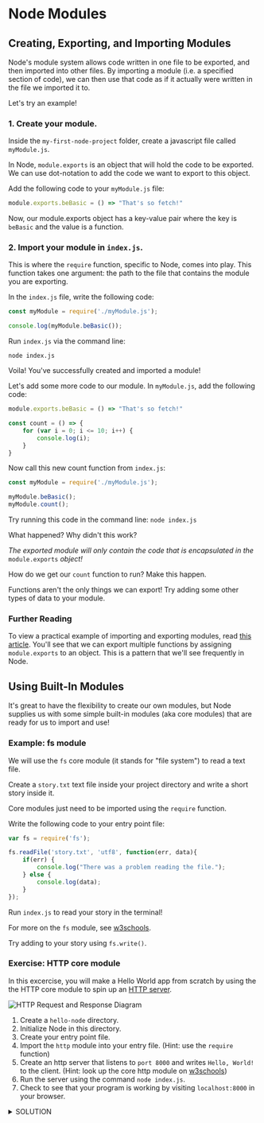# Node Modules

## Creating, Exporting, and Importing Modules

Node's module system allows code written in one file to be exported, and then imported into other files. By importing a module \(i.e. a specified section of code\), we can then use that code as if it actually were written in the file we imported it to.

Let's try an example!

### 1. Create your module.

Inside the `my-first-node-project` folder, create a javascript file called `myModule.js`.

In Node, `module.exports` is an object that will hold the code to be exported. We can use dot-notation to add the code we want to export to this object.

Add the following code to your `myModule.js` file:

```javascript
module.exports.beBasic = () => "That's so fetch!"
```

Now, our module.exports object has a key-value pair where the key is `beBasic` and the value is a function.

### 2. Import your module in `index.js`.

This is where the `require` function, specific to Node, comes into play. This function takes one argument: the path to the file that contains the module you are exporting.

In the `index.js` file, write the following code:

```javascript
const myModule = require('./myModule.js');

console.log(myModule.beBasic());
```

Run `index.js` via the command line:

`node index.js`

Voila! You've successfully created and imported a module!

Let's add some more code to our module. In `myModule.js`, add the following code:

```javascript
module.exports.beBasic = () => "That's so fetch!"

const count = () => {
    for (var i = 0; i <= 10; i++) {
        console.log(i);
    }
}
```

Now call this new count function from `index.js`:

```javascript
const myModule = require('./myModule.js');

myModule.beBasic();
myModule.count();
```

Try running this code in the command line: `node index.js`

What happened? Why didn't this work?

_The exported module will only contain the code that is encapsulated in the_ `module.exports` _object!_

How do we get our `count` function to run? Make this happen.

Functions aren't the only things we can export! Try adding some other types of data to your module.

### Further Reading

To view a practical example of importing and exporting modules, read [this article](http://www.sitepoint.com/understanding-module-exports-exports-node-js/). You'll see that we can export multiple functions by assigning `module.exports` to an object. This is a pattern that we'll see frequently in Node.

## Using Built-In Modules

It's great to have the flexibility to create our own modules, but Node supplies us with some simple built-in modules \(aka core modules\) that are ready for us to import and use!

### Example: fs module

We will use the `fs` core module \(it stands for "file system"\) to read a text file.

Create a `story.txt` text file inside your project directory and write a short story inside it.

Core modules just need to be imported using the `require` function.

Write the following code to your entry point file:

```javascript
var fs = require('fs');

fs.readFile('story.txt', 'utf8', function(err, data){
    if(err) {
        console.log("There was a problem reading the file.");
    } else {
        console.log(data);
    }
});
```

Run `index.js` to read your story in the terminal!

For more on the `fs` module, see [w3schools](https://www.w3schools.com/nodejs/ref_fs.asp).

Try adding to your story using `fs.write()`.

### Exercise: HTTP core module

In this excercise, you will make a Hello World app from scratch by using the the HTTP core module to spin up an [HTTP server](https://www.quora.com/What-is-an-HTTP-Server-and-what-does-it-do).

![HTTP Request and Response Diagram](https://qph.fs.quoracdn.net/main-qimg-7cf2f16f34b9cdd2652abcf17f85555d)

1. Create a `hello-node` directory.
2. Initialize Node in this directory.
3. Create your entry point file.
4. Import the `http` module into your entry file. \(Hint: use the `require` function\)
5. Create an http server that listens to `port 8000` and writes `Hello, World!` to the client. \(Hint: look up the core http module on [w3schools](https://www.w3schools.com/nodejs/nodejs_http.asp)\)
6. Run the server using the command `node index.js`.
7. Check to see that your program is working by visiting `localhost:8000` in your browser.

<details>
<summary>SOLUTION</summary>

```javascript

const http = require('http');

http.createServer((req, res) => { 
   res.write('Hello, World!');
   res.end();
})
.listen(8000);
```  
</details>



